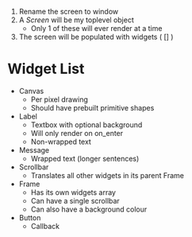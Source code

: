 1. Rename the screen to window
2. A *Screen* will be my toplevel object
    - Only 1 of these will ever render at a time
3. The screen will be populated with widgets ( [] )

# Widget List
- Canvas
    - Per pixel drawing
    - Should have prebuilt primitive shapes
- Label
    - Textbox with optional background
    - Will only render on on_enter
    - Non-wrapped text
- Message
    - Wrapped text (longer sentences)
- Scrollbar
    - Translates all other widgets in its parent Frame
- Frame
    - Has its own widgets array
    - Can have a single scrollbar
    - Can also have a background colour
- Button
    - Callback
